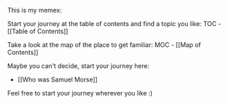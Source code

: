 This is my memex:

Start your journey at the table of contents and find a topic you like:
TOC - [[Table of Contents]]

Take a look at the map of the place to get familiar:
MOC - [[Map of Contents]]

Maybe you can't decide, start your journey here:
- [[Who was Samuel Morse]]


Feel free to start your journey wherever you like :)
